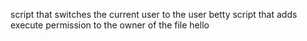 script that switches the current user to the user betty
script that adds execute permission to the owner of the file hello
